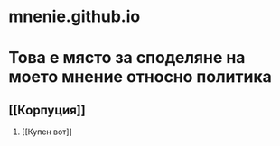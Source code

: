 # mnenie.github.io

# Това е място за споделяне на моето мнение относно политика

## [[Корпуция]]
1. [[Купен вот]]
